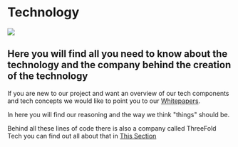 # Technology

![](https://images.unsplash.com/photo-1544816565-c199d6f5d2d3?ixlib=rb-1.2.1&ixid=eyJhcHBfaWQiOjEyMDd9&auto=format&fit=crop&w=2550&q=80)

## Here you will find all you need to know about the technology and the company behind the creation of the technology

If you are new to our project and want an overview of our tech components and tech concepts we would like to point you to our [Whitepapers](/docs/tech/whitepapers/index.html).

In here you will find our reasoning and the way we think "things" should be.

Behind all these lines of code there is also a company called ThreeFold Tech you can find out all about that in [This Section](/docs/tech/company/index.html)

